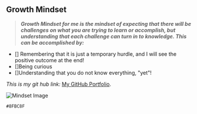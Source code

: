 ## Growth Mindset

> ***Growth Mindset for me is the mindset of expecting that there will be challenges on what you are trying to learn or accomplish, but understanding that each challenge can turn in to knowledge. This can be accomplished by:*** 

- [] Remembering that it is just a temporary hurdle, and I will see the positive outcome at the end!
- []Being curious 
- []Understanding that you do not know everything, "yet"!

*This is my git hub link:* [My GitHub Portfolio](https://github.com/MaximoVincente/).

![Mindset Image](https://www.google.com/imgres?imgurl=https%3A%2F%2Ffreesvg.org%2Fimg%2FMind-Brain-Connections.png&imgrefurl=https%3A%2F%2Ffreesvg.org%2Fmind-brain-connections&tbnid=aqlwb6anby_STM&vet=10CAcQMyhqahcKEwjwuKHNqqb5AhUAAAAAHQAAAAAQAg..i&docid=fae05U3b9oxzFM&w=600&h=600&q=mind%20pictures&hl=en&ved=0CAcQMyhqahcKEwjwuKHNqqb5AhUAAAAAHQAAAAAQAg)

`#8FBC8F`





